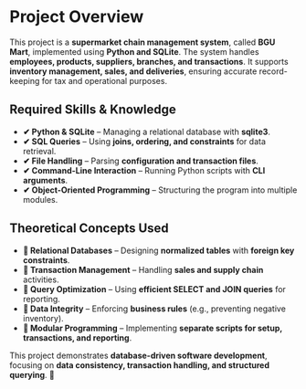 # Project Overview  

This project is a **supermarket chain management system**, called **BGU Mart**, implemented using **Python and SQLite**. The system handles **employees, products, suppliers, branches, and transactions**. It supports **inventory management, sales, and deliveries**, ensuring accurate record-keeping for tax and operational purposes.  

## Required Skills & Knowledge  

- **✔ Python & SQLite** – Managing a relational database with **sqlite3**.  
- **✔ SQL Queries** – Using **joins, ordering, and constraints** for data retrieval.  
- **✔ File Handling** – Parsing **configuration and transaction files**.  
- **✔ Command-Line Interaction** – Running Python scripts with **CLI arguments**.  
- **✔ Object-Oriented Programming** – Structuring the program into multiple modules.  

## Theoretical Concepts Used  

- **📌 Relational Databases** – Designing **normalized tables** with **foreign key constraints**.  
- **📌 Transaction Management** – Handling **sales and supply chain** activities.  
- **📌 Query Optimization** – Using **efficient SELECT and JOIN queries** for reporting.  
- **📌 Data Integrity** – Enforcing **business rules** (e.g., preventing negative inventory).  
- **📌 Modular Programming** – Implementing **separate scripts for setup, transactions, and reporting**.  

This project demonstrates **database-driven software development**, focusing on **data consistency, transaction handling, and structured querying**. 🚀  
